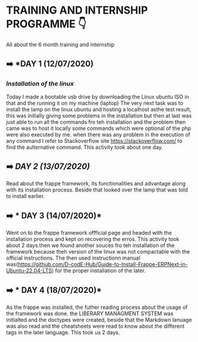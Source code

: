 # TRAINING AND INTERNSHIP PROGRAMME :point_down:
All about the 6 month training and internship
 ## :arrow_right: *DAY 1 (12/07/2020)
### *Installation of the linux*
Today I made a bootable usb drive by downloading the Linux ubuntu  ISO in that and the running it on my machine (laptop)
The very next task was to install the lamp on the linux ubuntu and hosting a localhost asthe test result, this was initially giving some problems in the installation but then at last was just able  to run all the commands fro teh installation and the problem then came was to host it locally some commands which were optional of the php were also executed by me. when there was any problem in the execution of any command I refer to Stackoverflow site https://stackoverflow.com/ to find the  aulternative command. This activity  took about one day.

## :arrow_right: *DAY 2 (13/07/2020)*

Read about the frappe framework, its functionalities and advantage along with its installation process. Beside that looked over the lamp that was told to install earlier.
## :arrow_right: * DAY 3 (14/07/2020)*
Went on to the frappe framework offficial page and headed with the  installation process and kept on recovering the erros. This activity took about 2 days.then we found another souces fro teh installation of the framework because theh version of the linux was not compactable with the official instructions. The then used instructionn manual was(https://github.com/D-codE-Hub/Guide-to-Install-Frappe-ERPNext-in-Ubuntu-22.04-LTS) for the proper installation of the later.
##  :arrow_right: * DAY 4 (18/07/2020)*
As the frappe was installed, the futher reading process about the usage of the framework was done. the LIBERARY MANAGMENT SYSTEM was initialted and the doctypes were created, beside that the Markdown lanuage was also read and the cheatsheets were read to know about the different tags in the later language. This took us 2 days.
